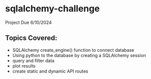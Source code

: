 # sqlalchemy-challenge
Project Due 6/10/2024

## Topics Covered:
- SQLAlchemy create_engine() function to connect database
- Using python to the database by creating a SQLAlchemy session
- query and filter data
- plot results
- create static and dynamic API routes
